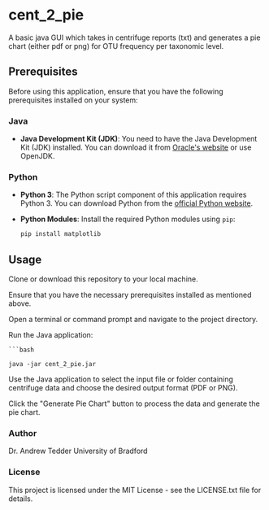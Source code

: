 # cent_2_pie
A basic java GUI which takes in centrifuge reports (txt) and generates a pie chart (either pdf or png) for OTU frequency per taxonomic level. 

## Prerequisites

Before using this application, ensure that you have the following prerequisites installed on your system:

### Java

- **Java Development Kit (JDK)**: You need to have the Java Development Kit (JDK) installed. You can download it from [Oracle's website](https://www.oracle.com/java/technologies/javase-downloads.html) or use OpenJDK.

### Python

- **Python 3**: The Python script component of this application requires Python 3. You can download Python from the [official Python website](https://www.python.org/downloads/).

- **Python Modules**: Install the required Python modules using `pip`:

  ```bash
  pip install matplotlib

## Usage

Clone or download this repository to your local machine.

Ensure that you have the necessary prerequisites installed as mentioned above.

Open a terminal or command prompt and navigate to the project directory.

Run the Java application:

    ```bash

    java -jar cent_2_pie.jar

Use the Java application to select the input file or folder containing centrifuge data and choose the desired output format (PDF or PNG).

Click the "Generate Pie Chart" button to process the data and generate the pie chart.

### Author

Dr. Andrew Tedder
University of Bradford

### License

This project is licensed under the MIT License - see the LICENSE.txt file for details.

